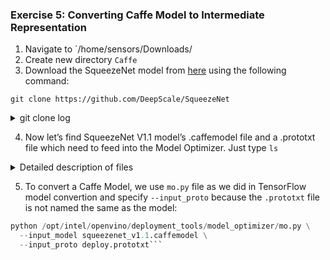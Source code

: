 ### Exercise 5: Converting Caffe Model to Intermediate Representation

1. Navigate to `/home/sensors/Downloads/
2. Create new directory `Caffe`
3. Download the SqueezeNet model from [here](https://github.com/forresti/SqueezeNet) using the following command:

`git clone https://github.com/DeepScale/SqueezeNet`

<details><summary>git clone log</summary>
<p>

```python
Cloning into 'SqueezeNet'...
remote: Enumerating objects: 107, done.
remote: Total 107 (delta 0), reused 0 (delta 0), pack-reused 107
Receiving objects: 100% (107/107), 8.83 MiB | 0 bytes/s, done.
Resolving deltas: 100% (49/49), done.
Checking connectivity... done.
```

</p>
</details>

4. Now let’s find SqueezeNet V1.1 model’s .caffemodel file and a .prototxt file which need to feed into the Model Optimizer. Just type `ls`

<details><summary>Detailed description of files</summary>
<p>

`deploy.prototxt` - please take a look this file using cat, you see about a hundred of layers which is considered as a deploy-ready prototxt file that contains a topology structure and layer attributes
Reference: [Converting a Caffe* Model](https://docs.openvinotoolkit.org/2018_R5/_docs_MO_DG_prepare_model_convert_model_Convert_Model_From_Caffe.html#caffe_specific_conversion_params)

`solver.prototxt` - additional training details (we don’t need it here)

`README.md` - A README.md is a reference for other users visiting a repository and documents steps for them to get a model up and running.
Reference: [What is README.MD file and why do I need it?](https://www.quora.com/What-is-README-MD-file-and-why-do-I-need-it)

`solver.prototxt` - additional training details (learning rate schedule, etc.) (we don’t need it here)

`squeezenet_v1.1.caffemodel` - pretrained model parameters

`train_val.prototxt` - model architecture (we don’t need it here)

Reference: [SqueezeNet](https://github.com/forresti/SqueezeNet)

</p>
</details>

5. To convert a Caffe Model, we use `mo.py` file as we did in TensorFlow model convertion and specify `--input_proto` because the `.prototxt` file is not named the same as the model:

```python
python /opt/intel/openvino/deployment_tools/model_optimizer/mo.py \
  --input_model squeezenet_v1.1.caffemodel \
  --input_proto deploy.prototxt```
  
